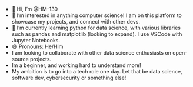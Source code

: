- 👋 Hi, I’m @HM-130
- 👀 I’m interested in anything computer science! I am on this platform to showcase my projects, and connect with other devs.
- 🌱 I’m currently learning python for data science, with various libraries such as pandas and matplotlib (looking to expand). I use VSCode with Jupyter Notebooks.
- 😄 Pronouns: He/Him
- I am looking to collaborate with other data science enthusiasts on open-source projects.
- Im a beginner, and working hard to understand more!
- My ambition is to go into a tech role one day. Let that be data science, software dev, cybersecurity or something else!

<!---
HM-130/HM-130 is a ✨ special ✨ repository because its `README.md` (this file) appears on your GitHub profile.
You can click the Preview link to take a look at your changes.
--->
